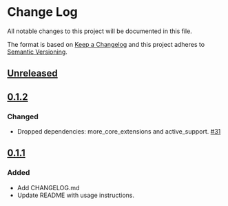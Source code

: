 # Change Log
All notable changes to this project will be documented in this file.

The format is based on [Keep a Changelog](http://keepachangelog.com/)
and this project adheres to [Semantic Versioning](http://semver.org/).

## [Unreleased]

## [0.1.2]
### Changed
- Dropped dependencies: more_core_extensions and active_support. [#31](https://github.com/ManageIQ/query_relation/pull/31)

## [0.1.1]
### Added
- Add CHANGELOG.md
- Update README with usage instructions.

[Unreleased]: https://github.com/ManageIQ/query_relation/compare/v0.1.2...HEAD
[0.1.2]: https://github.com/ManageIQ/query_relation/compare/v0.1.1...v0.1.2
[0.1.1]: https://github.com/ManageIQ/query_relation/compare/v0.1.0...v0.1.1
